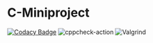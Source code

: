 # C-Miniproject

[![Codacy Badge](https://api.codacy.com/project/badge/Grade/cfc5513a691c491993cd34a2ac81f584)](https://app.codacy.com/gh/99002450/C-Miniproject?utm_source=github.com&utm_medium=referral&utm_content=99002450/C-Miniproject&utm_campaign=Badge_Grade)  ![cppcheck-action](https://github.com/99002450/C-Miniproject/workflows/cppcheck-action/badge.svg?branch=main)  ![Valgrind](https://github.com/99002659/C-Project/workflows/Valgrind/badge.svg?branch=main)

